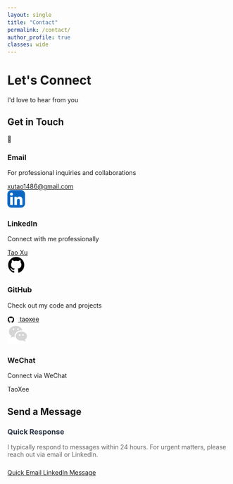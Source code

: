```yaml
---
layout: single
title: "Contact"
permalink: /contact/
author_profile: true
classes: wide
---
```



<div class="hero-section hero-section--contact">
  <h1 class="hero__title">Let's Connect</h1>
  <p class="hero__subtitle">I'd love to hear from you</p>
</div>

<div class="content-container">

<h2 class="section-title section-title--contact">
  <span class="gradient-text">Get in Touch</span>
</h2>


<div class="about-grid">

<div class="about-card contact-card">
  <div class="contact-card__icon">📧</div>
  <h3 class="contact-card__title">Email</h3>
  <p class="contact-card__description">For professional inquiries and collaborations</p>
  <a href="mailto:xutao1486@gmail.com" class="contact-card__link">
    xutao1486@gmail.com
  </a>
</div>


<div class="about-card contact-card">
  <div class="contact-card__icon">
    <img src="/assets/images/linkedin-logo.svg" alt="LinkedIn" width="40" height="40">
  </div>
  <h3 class="contact-card__title">LinkedIn</h3>
  <p class="contact-card__description">Connect with me professionally</p>
  <a href="https://www.linkedin.com/in/tao-xee" target="_blank" class="contact-card__link">
    <span class="iconify" data-icon="tabler:brand-linkedin"></span> Tao Xu
  </a>
</div>

<div class="about-card contact-card">
  <div class="contact-card__icon">
    <img src="/assets/images/github-logo.svg" alt="GitHub" width="40" height="40">
  </div>
  <h3 class="contact-card__title">GitHub</h3>
  <p class="contact-card__description">Check out my code and projects</p>
  <a href="https://github.com/taoxee" target="_blank" class="contact-card__link">
    <img src="/assets/images/github-logo.svg" alt="GitHub" width="16" height="16" style="vertical-align: middle; margin-right: 0.5rem;"> taoxee
  </a>
</div>

<div class="about-card contact-card">
  <div class="contact-card__icon">
    <img src="/assets/images/wechat-logo.svg" alt="WeChat" width="48" height="48">
  </div>
  <h3 class="contact-card__title">WeChat</h3>
  <p class="contact-card__description">Connect via WeChat</p>
  <div class="contact-card__link">
    <span class="iconify" data-icon="mingcute:wechat-line"></span> TaoXee
  </div>
</div>

</div>

<h2 class="section-title section-title--contact">
  <span class="gradient-text">Send a Message</span>
</h2>


<!-- //TODO 后续加入form spree UN comment this  -->
<!-- <div class="about-card">
<form action="https://formspree.io/f/xutao1486@gmail.com" method="POST" class="contact-form">
  
  <div class="form-row">
    <div>
      <label for="name" class="form-label">Name</label>
      <input type="text" id="name" name="name" required class="form-input">
    </div>
    <div>
      <label for="email" class="form-label">Email</label>
      <input type="email" id="email" name="email" required class="form-input">
    </div>
  </div>
  
  <div>
    <label for="subject" class="form-label">Subject</label>
    <input type="text" id="subject" name="subject" required class="form-input">
  </div>
  
  <div>
    <label for="message" class="form-label">Message</label>
    <textarea id="message" name="message" rows="6" required class="form-textarea"></textarea>
  </div>
  
  <button type="submit" class="btn btn--submit">
    Send Message
  </button>
  
</form>
</div> -->

<div class="about-card quick-response">
  <h3 style="color: #2d3748; margin-bottom: 1rem;">Quick Response</h3>
  <p style="color: #666; margin-bottom: 1.5rem;">I typically respond to messages within 24 hours. For urgent matters, please reach out via email or LinkedIn.</p>
  
  <div class="quick-response__actions">
    <a href="mailto:xutao1486@gmail.com" class="btn btn--blue">
      Quick Email
    </a>
    <a href="https://www.linkedin.com/in/tao-xee" target="_blank" class="btn btn--linkedin">
      LinkedIn Message
    </a>
  </div>
</div>


</div>
